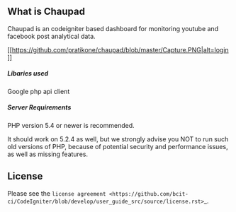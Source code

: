 
## What is Chaupad

Chaupad is an codeigniter based dashboard for monitoring youtube and facebook post analytical data.

 [[https://github.com/pratikone/chaupad/blob/master/Capture.PNG|alt=login]]


##### Libaries used


Google php api client

##### Server Requirements

PHP version 5.4 or newer is recommended.

It should work on 5.2.4 as well, but we strongly advise you NOT to run
such old versions of PHP, because of potential security and performance
issues, as well as missing features.

## License 

Please see the `license
agreement <https://github.com/bcit-ci/CodeIgniter/blob/develop/user_guide_src/source/license.rst>`_.
